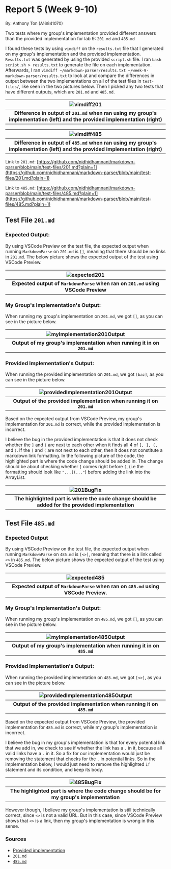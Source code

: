 # **Report 5 (Week 9-10)**

<font size= "2">By: Anthony Ton (A16841070)</font>

Two tests where my group's implementation provided different answers than the provided implementation for lab 9: `201.md` and `485.md`

I found these tests by using `vimdiff` on the `results.txt` file that I generated on my group's implementation and the provided implementation. `Results.txt` was generated by using the provided `script.sh` file. I ran `bash script.sh > results.txt` to generate the file on each implementation. Afterwards, I ran `vimdiff ~/markdown-parser/results.txt ~/week-9-markdown-parser/results.txt` to look at and compare the differences in output between the two implementations on all of the test files in `test-files/`, like seen in the two pictures below. Then I picked any two tests that have different outputs, which are `201.md` and `485.md`. 

| ![vimdiff201](vimdiff201.png) |
|:--:|
| <b>Difference in output of `201.md` when ran using my group's implementation (left) and the provided implementation (right)</b>|

| ![vimdiff485](vimdiff485.png) |
|:--:|
|<b> Difference in output of `485.md` when ran using my group's implementation (left) and the provided implementation (right)</b>|

Link to `201.md`: [https://github.com/nidhidhamnani/markdown-parser/blob/main/test-files/201.md?plain=1](https://github.com/nidhidhamnani/markdown-parser/blob/main/test-files/201.md?plain=1)

Link to `485.md`: [https://github.com/nidhidhamnani/markdown-parser/blob/main/test-files/485.md?plain=1](https://github.com/nidhidhamnani/markdown-parser/blob/main/test-files/485.md?plain=1)

## **Test File `201.md`** ##

### **Expected Output:** ###
By using VSCode Preview on the test file, the expected output when running `MarkdownParse` on `201.md` is `[]`, meaning that there should be no links in `201.md`. The below picture shows the expected output of the test using VSCode Preview.

| ![expected201](expected201.png) |
|:--:|
|<b>Expected output of `MarkdownParse` when ran on `201.md` using VSCode Preview</b>

### **My Group's Implementation's Output:** ###

When running my group's implementation on `201.md`, we got `[]`, as you can see in the picture below.

| ![myImplementation201Output](myImplementation201Output.png) |
|:--:|
|<b>Output of my group's implementation when running it in on `201.md`</b>|

### **Provided Implementation's Output:** ###

When running the provided implementation on `201.md`, we got `[baz]`, as you can see in the picture below.

| ![providedImplementation201Output](providedImplementation201Output.png) |
|:--:|
|<b>Output of the provided implementation when running it on `201.md`</b>|

Based on the expected output from VSCode Preview, my group's implementation for `201.md` is correct, while the provided implementation is incorrect.

I believe the bug in the provided implementation is that it does not check whether the `]` and `(` are next to each other when it finds all 4 of `[, ], (,` and `)`. If the `]` and `(` are not next to each other, then it does not constitute a markdown link formatting. In the following picture of the code, the highlighted part is where the code change should be added in. The change should be about checking whether `]` comes right before `(`, (i.e the formatting should look like `"...](..."`) before adding the link into the ArrayList.

| ![201BugFix](201BugFix.png) |
|:--:|
|<b>The highlighted part is where the code change should be added for the provided implementation </b>|

## **Test File `485.md`** ##

### **Expected Output** ###
By using VSCode Preview on the test file, the expected output when running `MarkdownParse` on `485.md` is `[<>]`, meaning that there is a link called `<>` in `485.md`. The below picture shows the expected output of the test using VSCode Preview.

| ![expected485](expected485.png) |
|:--:|
|<b> Expected output of `MarkdownParse` when ran on `485.md` using VSCode Preview. </b>|

### **My Group's Implementation's Output:** ###

When running my group's implementation on `485.md`, we got `[]`, as you can see in the picture below.

| ![myImplementation485Output](myImplementation485Output.png) |
|:--:|
|<b>Output of my group's implementation when running it in on `485.md`</b>|

### **Provided Implementation's Output:** ###

When running the provided implementation on `485.md`, we got `[<>]`, as you can see in the picture below.

| ![providedImplementation485Output](providedImplementation485Output.png) |
|:--:|
|<b>Output of the provided implementation when running it on `485.md`</b>|

Based on the expected output from VSCode Preview, the provided implementation for `485.md` is correct, while my group's implementation is incorrect.

I believe the bug in my group's implementation is that for every potential link that we add in, we check to see if whether the link has a `.` in it, because all valid links have a `.` in it. So a fix for our implementation would just be removing the statement that checks for the `.` in potential links. So in the implementation below, I would just need to remove the highlighted `if` statement and its condition, and keep its body.

| ![485BugFix](485BugFix.png) |
|:--:|
|<b> The highlighted part is where the code change should be for my group's implementation</b>|

However though, I believe my group's implementation is still technically correct, since `<>` is not a valid URL. But in this case, since VSCode Preview shows that `<>` is a link, then my group's implementation is wrong in this sense.

### Sources
* [Provided implementation](https://github.com/nidhidhamnani/markdown-parser)
* [`201.md`](https://github.com/nidhidhamnani/markdown-parser/blob/main/test-files/201.md?plain=1)
* [`485.md`](https://github.com/nidhidhamnani/markdown-parser/blob/main/test-files/485.md?plain=1)
